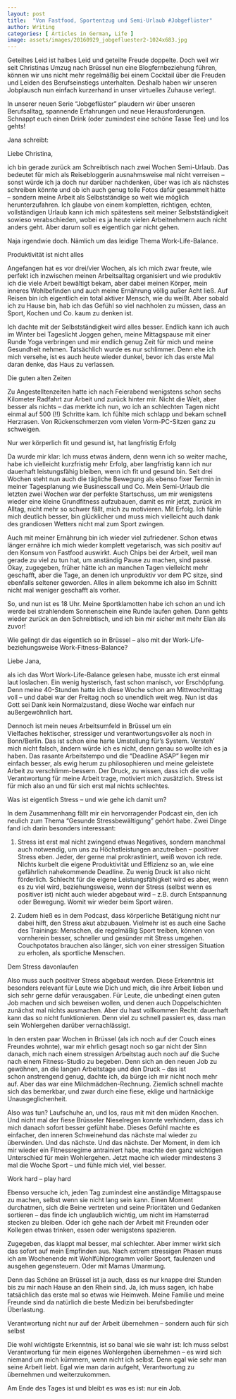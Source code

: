```yaml
---
layout: post
title:  "Von Fastfood, Sportentzug und Semi-Urlaub #Jobgeflüster"
author: Writing
categories: [ Articles in German, Life ]
image: assets/images/20160929_jobgefluester2-1024x683.jpg
---
```







Geteiltes Leid ist halbes Leid und geteilte Freude doppelte. Doch weil wir seit Christinas Umzug nach Brüssel nun eine Blogfernbeziehung führen, können wir uns nicht mehr regelmäßig bei einem Cocktail über die Freuden und Leiden des Berufseinstiegs unterhalten. Deshalb haben wir unseren Jobplausch nun einfach kurzerhand in unser virtuelles Zuhause verlegt. 

In unserer neuen Serie “Jobgeflüster” plaudern wir über unseren Berufsalltag, spannende Erfahrungen und neue Herausforderungen. Schnappt euch einen Drink (oder zumindest eine schöne Tasse Tee) und los gehts!





Jana schreibt:

Liebe Christina,

ich bin gerade zurück am Schreibtisch nach zwei Wochen Semi-Urlaub. Das bedeutet für mich als Reisebloggerin ausnahmsweise mal nicht verreisen – sonst würde ich ja doch nur darüber nachdenken, über was ich als nächstes schreiben könnte und ob ich auch genug tolle Fotos dafür gesammelt hätte – sondern meine Arbeit als Selbstständige so weit wie möglich herunterzufahren. Ich glaube von einem kompletten, richtigen, echten, vollständigen Urlaub kann ich mich spätestens seit meiner Selbstständigkeit sowieso verabschieden, wobei es ja heute vielen Arbeitnehmern auch nicht anders geht. Aber darum soll es eigentlich gar nicht gehen.

Naja irgendwie doch. Nämlich um das leidige Thema Work-Life-Balance.

Produktivität ist nicht alles

Angefangen hat es vor drei/vier Wochen, als ich mich zwar freute, wie perfekt ich inzwischen meinen Arbeitsalltag organisiert und wie produktiv ich die viele Arbeit bewältigt bekam, aber dabei meinen Körper, mein inneres Wohlbefinden und auch meine Ernährung völlig außer Acht ließ. Auf Reisen bin ich eigentlich ein total aktiver Mensch, wie du weißt. Aber sobald ich zu Hause bin, hab ich das Gefühl so viel nachholen zu müssen, dass an Sport, Kochen und Co. kaum zu denken ist.

Ich dachte mit der Selbstständigkeit wird alles besser. Endlich kann ich auch im Winter bei Tageslicht Joggen gehen, meine Mittagspause mit einer Runde Yoga verbringen und mir endlich genug Zeit für mich und meine Gesundheit nehmen. Tatsächlich wurde es nur schlimmer. Denn ehe ich mich versehe, ist es auch heute wieder dunkel, bevor ich das erste Mal daran denke, das Haus zu verlassen.

Die guten alten Zeiten

Zu Angestelltenzeiten hatte ich nach Feierabend wenigstens schon sechs Kilometer Radfahrt zur Arbeit und zurück hinter mir. Nicht die Welt, aber besser als nichts – das merkte ich nun, wo ich an schlechten Tagen nicht einmal auf 500 (!!) Schritte kam. Ich fühlte mich schlapp und bekam schnell Herzrasen. Von Rückenschmerzen vom vielen Vorm-PC-Sitzen ganz zu schweigen.

Nur wer körperlich fit und gesund ist, hat langfristig Erfolg

Da wurde mir klar: Ich muss etwas ändern, denn wenn ich so weiter mache, habe ich vielleicht kurzfristig mehr Erfolg, aber langfristig kann ich nur dauerhaft leistungsfähig bleiben, wenn ich fit und gesund bin. Seit drei Wochen steht nun auch die tägliche Bewegung als ebenso fixer Termin in meiner Tagesplanung wie Businesscall und Co. Mein Semi-Urlaub die letzten zwei Wochen war der perfekte Startschuss, um mir wenigstens wieder eine kleine Grundfitness aufzubauen, damit es mir jetzt, zurück im Alltag, nicht mehr so schwer fällt, mich zu motivieren. Mit Erfolg. Ich fühle mich deutlich besser, bin glücklicher und muss mich vielleicht auch dank des grandiosen Wetters nicht mal zum Sport zwingen.

Auch mit meiner Ernährung bin ich wieder viel zufriedener. Schon etwas länger ernähre ich mich wieder komplett vegetarisch, was sich positiv auf den Konsum von Fastfood auswirkt. Auch Chips bei der Arbeit, weil man gerade zu viel zu tun hat, um anständig Pause zu machen, sind passé. Okay, zugegeben, früher hätte ich an manchen Tagen vielleicht mehr geschafft, aber die Tage, an denen ich unproduktiv vor dem PC sitze, sind ebenfalls seltener geworden. Alles in allem bekomme ich also im Schnitt nicht mal weniger geschafft als vorher.

So, und nun ist es 18 Uhr. Meine Sportklamotten habe ich schon an und ich werde bei strahlendem Sonnenschein eine Runde laufen gehen. Dann gehts wieder zurück an den Schreibtisch, und ich bin mir sicher mit mehr Elan als zuvor!

Wie gelingt dir das eigentlich so in Brüssel – also mit der Work-Life- beziehungsweise Work-Fitness-Balance?



Liebe Jana,

als ich das Wort Work-Life-Balance gelesen habe, musste ich erst einmal laut loslachen. Ein wenig hysterisch, fast schon manisch, vor Erschöpfung. Denn meine 40-Stunden hatte ich diese Woche schon am Mittwochmittag voll – und dabei war der Freitag noch so unendlich weit weg. Nun ist das Gott sei Dank kein Normalzustand, diese Woche war einfach nur außergewöhnlich hart.

Dennoch ist mein neues Arbeitsumfeld in Brüssel um ein Vielfaches hektischer, stressiger und verantwortungsvoller als noch in Bonn/Berlin. Das ist schon eine harte Umstellung für’s System. Versteh’ mich nicht falsch, ändern würde ich es nicht, denn genau so wollte ich es ja haben. Das rasante Arbeitstempo und die “Deadline ASAP” liegen mir einfach besser, als ewig herum zu philosophieren und meine geleistete Arbeit zu verschlimm-bessern. Der Druck, zu wissen, dass ich die volle Verantwortung für meine Arbeit trage, motiviert mich zusätzlich. Stress ist für mich also an und für sich erst mal nichts schlechtes.

Was ist eigentlich Stress – und wie gehe ich damit um?

In dem Zusammenhang fällt mir ein hervorragender Podcast ein, den ich neulich zum Thema “Gesunde Stressbewältigung” gehört habe. Zwei Dinge fand ich darin besonders interessant:

1) Stress ist erst mal nicht zwingend etwas Negatives, sondern manchmal auch notwendig, um uns zu Höchstleistungen anzutreiben – positiver Stress eben. Jeder, der gerne mal prokrastiniert, weiß wovon ich rede. Nichts kurbelt die eigene Produktivität und Effizienz so an, wie eine gefährlich nahekommende Deadline. Zu wenig Druck ist also nicht förderlich. Schlecht für die eigene Leistungsfähigkeit wird es aber, wenn es zu viel wird, beziehungsweise, wenn der Stress (selbst wenn es positiver ist) nicht auch wieder abgebaut wird – z.B. durch Entspannung oder Bewegung. Womit wir wieder beim Sport wären.

2) Zudem hieß es in dem Podcast, dass körperliche Betätigung nicht nur dabei hilft, den Stress akut abzubauen. Vielmehr ist es auch eine Sache des Trainings: Menschen, die regelmäßig Sport treiben, können von vornherein besser, schneller und gesünder mit Stress umgehen. Couchpotatos brauchen also länger, sich von einer stressigen Situation zu erholen, als sportliche Menschen.

Dem Stress davonlaufen

Also muss auch positiver Stress abgebaut werden. Diese Erkenntnis ist besonders relevant für Leute wie Dich und mich, die ihre Arbeit lieben und sich sehr gerne dafür verausgaben. Für Leute, die unbedingt einen guten Job machen und sich beweisen wollen, und denen auch Doppelschichten zunächst mal nichts ausmachen. Aber du hast vollkommen Recht: dauerhaft kann das so nicht funktionieren. Denn viel zu schnell passiert es, dass man sein Wohlergehen darüber vernachlässigt.

In den ersten paar Wochen in Brüssel (als ich noch auf der Couch eines Freundes wohnte), war mir ehrlich gesagt noch so gar nicht der Sinn danach, mich nach einem stressigen Arbeitstag auch noch auf die Suche nach einem Fitness-Studio zu begeben. Denn sich an den neuen Job zu gewöhnen, an die langen Arbeitstage und den Druck – das ist schon anstrengend genug, dachte ich, da bürge ich mir nicht noch mehr auf. Aber das war eine Milchmädchen-Rechnung. Ziemlich schnell machte sich das bemerkbar, und zwar durch eine fiese, eklige und hartnäckige Unausgeglichenheit.

Also was tun? Laufschuhe an, und los, raus mit mit den müden Knochen. Und nicht mal der fiese Brüsseler Nieselregen konnte verhindern, dass ich mich danach sofort besser gefühlt habe. Dieses Gefühl machte es einfacher, den inneren Schweinehund das nächste mal wieder zu überwinden. Und das nächste. Und das nächste. Der Moment, in dem ich mir wieder ein Fitnessregime antrainiert habe, machte den ganz wichtigen Unterschied für mein Wohlergehen. Jetzt mache ich wieder mindestens 3 mal die Woche Sport – und fühle mich viel, viel besser.

Work hard – play hard

Ebenso versuche ich, jeden Tag zumindest eine anständige Mittagspause zu machen, selbst wenn sie nicht lang sein kann. Einen Moment durchatmen, sich die Beine vertreten und seine Prioritäten und Gedanken sortieren – das finde ich unglaublich wichtig, um nicht im Hamsterrad stecken zu bleiben. Oder ich gehe nach der Arbeit mit Freunden oder Kollegen etwas trinken, essen oder wenigstens spazieren.

Zugegeben, das klappt mal besser, mal schlechter. Aber immer wirkt sich das sofort auf mein Empfinden aus. Nach extrem stressigen Phasen muss ich am Wochenende mit Wohlfühlprogramm voller Sport, faulenzen und ausgehen gegensteuern. Oder mit Mamas Umarmung.

Denn das Schöne an Brüssel ist ja auch, dass es nur knappe drei Stunden bis zu mir nach Hause an den Rhein sind. Ja, ich muss sagen, ich habe tatsächlich das erste mal so etwas wie Heimweh. Meine Familie und meine Freunde sind da natürlich die beste Medizin bei berufsbedingter Überlastung.

Verantwortung nicht nur auf der Arbeit übernehmen – sondern auch für sich selbst

Die wohl wichtigste Erkenntnis, ist so banal wie sie wahr ist: Ich muss selbst Verantwortung für mein eigenes Wohlergehen übernehmen – es wird sich niemand um mich kümmern, wenn nicht ich selbst. Denn egal wie sehr man seine Arbeit liebt. Egal wie man darin aufgeht, Verantwortung zu übernehmen und weiterzukommen.

Am Ende des Tages ist und bleibt es was es ist: nur ein Job.

 

